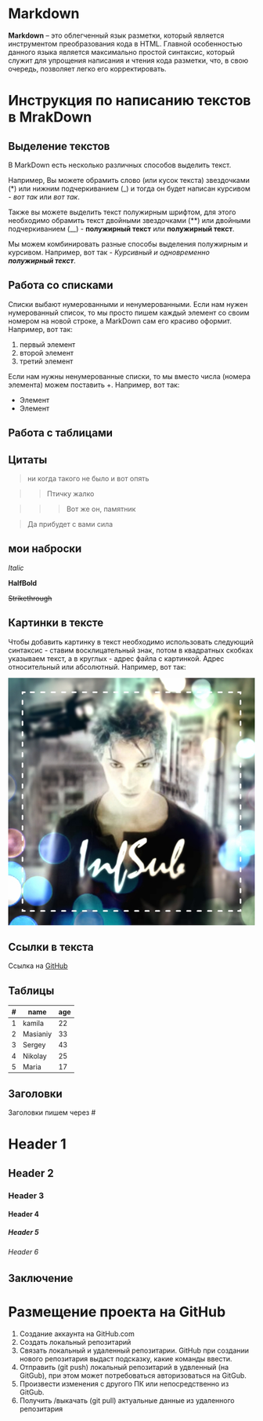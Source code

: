 # Markdown

**Markdown** – это облегченный язык разметки, который является инструментом преобразования кода в HTML. Главной особенностью данного языка является максимально простой синтаксис, который служит для упрощения написания и чтения кода разметки, что, в свою очередь, позволяет легко его корректировать. 


# Инструкция по написанию текстов в MrakDown

## Выделение текстов

В MarkDown есть несколько различных способов выделить текст. 

Например, Вы можете обрамить слово (или кусок текста) звездочками (*) или нижним подчеркиванием (_) и тогда он будет написан курсивом - *вот так* или _вот так_.

Также вы можете выделить текст полужирным шрифтом, для этого необходимо обрамить текст двойными звездочками (**) или двойными подчеркиванием (__) - **полужирный текст** или __полужирный текст__.

Мы можем комбинировать разные способы выделения полужирным и курсивом. Например, вот так - _Курсивный и одновременно **полужирный текст**_.

## Работа со списками

Списки выбают нумерованными и ненумерованными. Если нам нужен нумерованный список, то мы просто пишем каждый элемент со своим номером на новой строке, а MarkDown сам его красиво оформит. Например, вот так:
1. первый элемент
2. второй элемент
3. третий элемент

Если нам нужны ненумерованные списки, то мы вместо числа (номера элемента) можем поставить +. Например, вот так:
+ Элемент
+ Элемент

## Работа с таблицами

## Цитаты

> ни когда такого не было и вот опять

>> Птичку жалко

>>> Вот же он, памятник

> Да прибудет с вами сила

## мои наброски

*Italic*

**HalfBold**

~~Strikethrough~~

## Картинки в тексте

Чтобы добавить картинку в текст необходимо использовать следующий синтаксис - ставим восклицательный знак, потом в квадратных скобках указываем текст, а в круглых - адрес файла с картинкой. Адрес относительный или абсолютный. Например, вот так:

![Alternative Avatar by InfSub](/MarkDown/images/InfSub-Immortel-640x640-color-1.jpg "Avatar")

## Ссылки в текста

Ссылка на [GitHub](https://github.com/)

## Таблицы

#|name|age
-|----|---
1|kamila|22
2|Masianiy|33
3|Sergey|43
4|Nikolay|25
5|Maria|17

## Заголовки
Заголовки пишем через #

# Header 1

## Header 2

### Header 3

#### Header 4

##### Header 5
###### Header 6

## Заключение





 # Размещение проекта на GitHub

 1. Создание аккаунта на GitHub.com
 2. Создать локальный репозитарий
 3. Связать локальный и удаленный репозитарии. GitHub при создании нового репозитария выдаст подсказку, какие команды ввести.
 4. Отправить (git push) локальный репозитарий в удвленный (на GitGub), при этом может потребоваться авторизоваться на GitGub.
 5. Произвести изменения с другого ПК или непосредственно из GitGub.
 6. Получить /выкачать (git pull) актуальные данные из удаленного репозитария